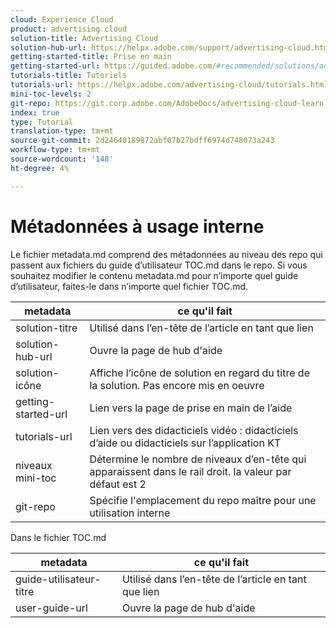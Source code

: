 ```yaml
---
cloud: Experience Cloud
product: advertising cloud
solution-title: Advertising Cloud
solution-hub-url: https://helpx.adobe.com/support/advertising-cloud.html
getting-started-title: Prise en main
getting-started-url: https://guided.adobe.com/#recommended/solutions/advertising-cloud
tutorials-title: Tutoriels
tutorials-url: https://helpx.adobe.com/advertising-cloud/tutorials.html
mini-toc-levels: 2
git-repo: https://git.corp.adobe.com/AdobeDocs/advertising-cloud-learn.fr-FR
index: true
type: Tutorial
translation-type: tm+mt
source-git-commit: 2d24640189872abf07b27bdff6974d748073a243
workflow-type: tm+mt
source-wordcount: '148'
ht-degree: 4%

---
```



# Métadonnées à usage interne

Le fichier metadata.md comprend des métadonnées au niveau des repo qui passent aux fichiers du guide d’utilisateur TOC.md dans le repo. Si vous souhaitez modifier le contenu metadata.md pour n’importe quel guide d’utilisateur, faites-le dans n’importe quel fichier TOC.md.

| metadata | ce qu&#39;il fait |
|--- |--- |
| solution-titre | Utilisé dans l’en-tête de l’article en tant que lien |
| solution-hub-url | Ouvre la page de hub d&#39;aide |
| solution-icône | Affiche l’icône de solution en regard du titre de la solution. Pas encore mis en oeuvre |
| getting-started-url | Lien vers la page de prise en main de l’aide |
| tutorials-url | Lien vers des didacticiels vidéo : didacticiels d’aide ou didacticiels sur l’application KT |
| niveaux mini-toc | Détermine le nombre de niveaux d’en-tête qui apparaissent dans le rail droit. la valeur par défaut est 2 |
| git-repo | Spécifie l&#39;emplacement du repo maître pour une utilisation interne |

Dans le fichier TOC.md

| metadata | ce qu&#39;il fait |
|--- |--- |
| guide-utilisateur-titre | Utilisé dans l’en-tête de l’article en tant que lien |
| user-guide-url | Ouvre la page de hub d&#39;aide |
